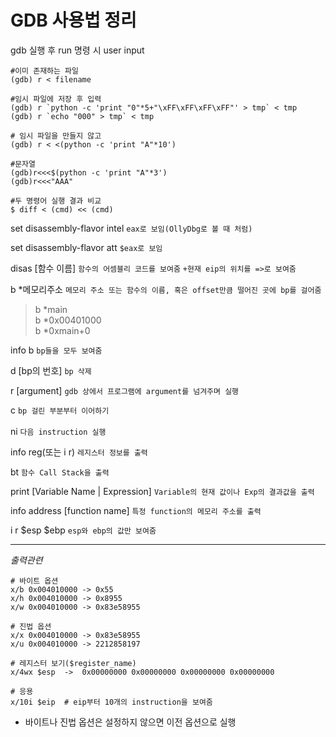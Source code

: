 # GDB 사용법 정리

gdb 실행 후 run 명령 시 user input
```
#이미 존재하는 파일
(gdb) r < filename

#임시 파일에 저장 후 입력
(gdb) r `python -c 'print "0"*5+"\xFF\xFF\xFF\xFF"' > tmp` < tmp
(gdb) r `echo "000" > tmp` < tmp

# 임시 파일을 만들지 않고
(gdb) r < <(python -c 'print "A"*10')

#문자열
(gdb)r<<<$(python -c 'print "A"*3')
(gdb)r<<<"AAA"

#두 명령어 실행 결과 비교
$ diff < (cmd) << (cmd)
```

set disassembly-flavor intel
`eax로 보임(OllyDbg로 볼 때 처럼)`

set disassembly-flavor att
`$eax로 보임`


disas [함수 이름]
`함수의 어셈블리 코드를 보여줌` `+현재 eip의 위치를 =>로 보여줌`

b *메모리주소
`메모리 주소 또는 함수의 이름, 혹은 offset만큼 떨어진 곳에 bp를 걸어줌`
>b *main  
b *0x00401000  
b *0xmain+0

info b
`bp들을 모두 보여줌`

d [bp의 번호]
`bp 삭제`

r [argument]
`gdb 상에서 프로그램에 argument를 넘겨주며 실행`

c
`bp 걸린 부분부터 이어하기`
<br>  
ni
`다음 instruction 실행`

info reg(또는 i r)
`레지스터 정보를 출력`

bt
`함수 Call Stack을 출력`

print [Variable Name | Expression]
`Variable의 현재 값이나 Exp의 결과값을 출력`

info address [function name]
`특정 function의 메모리 주소를 출력`


i r $esp $ebp
`esp와 ebp의 값만 보여줌`  

----------------------------------



*출력관련*
```
# 바이트 옵션
x/b 0x004010000 -> 0x55
x/h 0x004010000 -> 0x8955
x/w 0x004010000 -> 0x83e58955

# 진법 옵션
x/x 0x004010000 -> 0x83e58955
x/u 0x004010000 -> 2212858197

# 레지스터 보기($register_name)
x/4wx $esp  ->  0x00000000 0x00000000 0x00000000 0x00000000

# 응용
x/10i $eip  # eip부터 10개의 instruction을 보여줌
```
* 바이트나 진법 옵션은 설정하지 않으면 이전 옵션으로 실행
